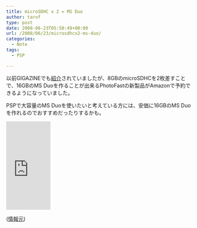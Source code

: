 ```yaml
---
title: microSDHC x 2 = MS Duo
author: tarof
type: post
date: 2008-06-23T05:50:49+00:00
url: /2008/06/23/microsdhcx2-ms-duo/
categories:
  - Note
tags:
  - PSP

---
```

以前GIGAZINEでも[紹介][1]されていましたが、8GBのmicroSDHCを2枚差すことで、16GBのMS Duoを作ることが出来るPhotoFastの新製品がAmazonで予約できるようになっていました。

PSPで大容量のMS Duoを使いたいと考えている方には、安価に16GBのMS Duoを作れるのでおすすめだったりするかも。

<iframe src="http://rcm-jp.amazon.co.jp/e/cm?t=maplefactory-22&#038;o=9&#038;p=8&#038;l=as1&#038;asins=B001B6EAOY&#038;fc1=000000&#038;IS2=1&#038;lt1=_blank&#038;lc1=0000FF&#038;bc1=FFFFFF&#038;bg1=FFFFFF&#038;f=ifr&#038;nou=1" style="width:120px;height:240px;" scrolling="no" marginwidth="0" marginheight="0" frameborder="0"></iframe>

([情報元][2])

 [1]: http://gigazine.net/index.php?/news/comments/20080530_photofast_cr5400/
 [2]: http://emuonpsp.net/